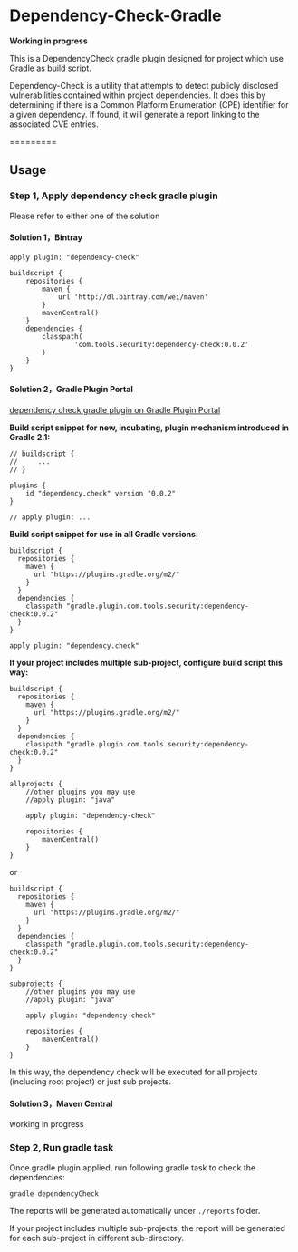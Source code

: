 Dependency-Check-Gradle
=========

**Working in progress**

This is a DependencyCheck gradle plugin designed for project which use Gradle as build script.

Dependency-Check is a utility that attempts to detect publicly disclosed vulnerabilities contained within project dependencies. It does this by determining if there is a Common Platform Enumeration (CPE) identifier for a given dependency. If found, it will generate a report linking to the associated CVE entries.

=========

## Usage

### Step 1, Apply dependency check gradle plugin

Please refer to either one of the solution

#### Solution 1，Bintray

```
apply plugin: "dependency-check"

buildscript {
    repositories {
        maven {
            url 'http://dl.bintray.com/wei/maven'
        }
        mavenCentral()
    }
    dependencies {
        classpath(
                'com.tools.security:dependency-check:0.0.2'
        )
    }
}
```

#### Solution 2，Gradle Plugin Portal

[dependency check gradle plugin on Gradle Plugin Portal](https://plugins.gradle.org/plugin/dependency.check)

**Build script snippet for new, incubating, plugin mechanism introduced in Gradle 2.1:**

```
// buildscript {
//     ...
// }

plugins {
    id "dependency.check" version "0.0.2"
}

// apply plugin: ...
```

**Build script snippet for use in all Gradle versions:**

```
buildscript {
  repositories {
    maven {
      url "https://plugins.gradle.org/m2/"
    }
  }
  dependencies {
    classpath "gradle.plugin.com.tools.security:dependency-check:0.0.2"
  }
}

apply plugin: "dependency.check"
```

**If your project includes multiple sub-project, configure build script this way:**

```
buildscript {
  repositories {
    maven {
      url "https://plugins.gradle.org/m2/"
    }
  }
  dependencies {
    classpath "gradle.plugin.com.tools.security:dependency-check:0.0.2"
  }
}

allprojects {
    //other plugins you may use
    //apply plugin: "java"

    apply plugin: "dependency-check"

    repositories {
        mavenCentral()
    }
}
```

or

```
buildscript {
  repositories {
    maven {
      url "https://plugins.gradle.org/m2/"
    }
  }
  dependencies {
    classpath "gradle.plugin.com.tools.security:dependency-check:0.0.2"
  }
}

subprojects {
    //other plugins you may use
    //apply plugin: "java"

    apply plugin: "dependency-check"

    repositories {
        mavenCentral()
    }
}
```

In this way, the dependency check will be executed for all projects (including root project) or just sub projects.

#### Solution 3，Maven Central

working in progress

### Step 2, Run gradle task

Once gradle plugin applied, run following gradle task to check the dependencies:

```
gradle dependencyCheck
```

The reports will be generated automatically under `./reports` folder.

If your project includes multiple sub-projects, the report will be generated for each sub-project in different sub-directory.
